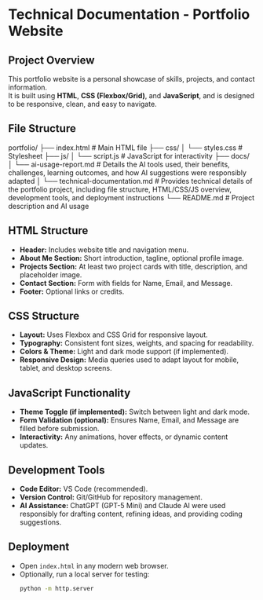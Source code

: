 # Technical Documentation - Portfolio Website

## Project Overview
This portfolio website is a personal showcase of skills, projects, and contact information.  
It is built using **HTML**, **CSS (Flexbox/Grid)**, and **JavaScript**, and is designed to be responsive, clean, and easy to navigate.

## File Structure
portfolio/
├── index.html # Main HTML file
├── css/
│ └── styles.css # Stylesheet
├── js/
│ └── script.js # JavaScript for interactivity
├── docs/
│  └── ai-usage-report.md # Details the AI tools used, their benefits, challenges, learning outcomes, and how AI suggestions were responsibly adapted
│  └── technical-documentation.md # Provides technical details of the portfolio project, including file structure, HTML/CSS/JS overview, development tools, and deployment instructions
└── README.md # Project description and AI usage

## HTML Structure
- **Header:** Includes website title and navigation menu.  
- **About Me Section:** Short introduction, tagline, optional profile image.  
- **Projects Section:** At least two project cards with title, description, and placeholder image.  
- **Contact Section:** Form with fields for Name, Email, and Message.  
- **Footer:** Optional links or credits.

## CSS Structure
- **Layout:** Uses Flexbox and CSS Grid for responsive layout.  
- **Typography:** Consistent font sizes, weights, and spacing for readability.  
- **Colors & Theme:** Light and dark mode support (if implemented).  
- **Responsive Design:** Media queries used to adapt layout for mobile, tablet, and desktop screens.

## JavaScript Functionality
- **Theme Toggle (if implemented):** Switch between light and dark mode.  
- **Form Validation (optional):** Ensures Name, Email, and Message are filled before submission.  
- **Interactivity:** Any animations, hover effects, or dynamic content updates.

## Development Tools
- **Code Editor:** VS Code (recommended).  
- **Version Control:** Git/GitHub for repository management.  
- **AI Assistance:** ChatGPT (GPT-5 Mini) and Claude AI were used responsibly for drafting content, refining ideas, and providing coding suggestions.

## Deployment
- Open `index.html` in any modern web browser.  
- Optionally, run a local server for testing:
  ```bash
  python -m http.server
